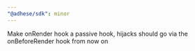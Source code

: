```yaml
---
"@adhese/sdk": minor
---
```


Make onRender hook a passive hook, hijacks should go via the onBeforeRender hook from now on
